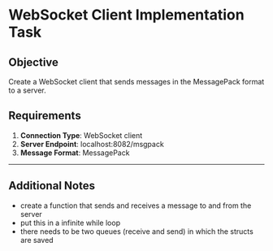 # WebSocket Client Implementation Task

## Objective

Create a WebSocket client that sends messages in the MessagePack format to a server.

## Requirements

1. **Connection Type**: WebSocket client
2. **Server Endpoint**: localhost:8082/msgpack
3. **Message Format**: MessagePack

---

## Additional Notes

- create a function that sends and receives a message to and from the server
- put this in a infinite while loop
- there needs to be two queues (receive and send) in which the structs are saved
